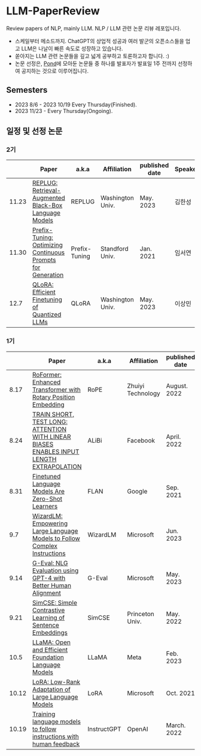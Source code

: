 # LLM-PaperReview
Review papers of NLP, mainly LLM.
NLP / LLM 관련 논문 리뷰 레포입니다.

- 스케일부터 메소드까지. ChatGPT의 상업적 성공과 여러 발군의 오픈소스들을 업고 LLM은 나날이 빠른 속도로 성장하고 있습니다.
- 쏟아지는 LLM 관련 논문들을 깊고 넓게 공부하고 토론하고자 합니다. :)
- 논문 선정은, [Pond](./Pond)에 모아둔 논문들 중 하나를 발표자가 발표일 1주 전까지 선정하여 공지하는 것으로 이루어집니다.

## Semesters
- 2023 8/6 - 2023 10/19 Every Thursday(Finished).
- 2023 11/23 - Every Thursday(Ongoing).

## 일정 및 선정 논문

### 2기
  | Paper | a.k.a | Affiliation | published date | Speaker | Youtube
-- | -- | -- | -- | -- | -- | -- 
11.23| [REPLUG: Retrieval-Augmented Black-Box Language Models](https://arxiv.org/abs/2301.12652) | REPLUG | Washington Univ. | May. 2023 | 김한성 | [LINK](https://youtu.be/fXnXH1gKHt4?feature=shared)
11.30| [Prefix-Tuning: Optimizing Continuous Prompts for Generation](https://arxiv.org/abs/2101.00190) | Prefix-Tuning | Standford Univ. | Jan. 2021 | 임서연 | [LINK](https://youtu.be/1yQ0FQQ1uI0?si=T9UC9ySqOTucgh3I)
12.7| [QLoRA: Efficient Finetuning of Quantized LLMs](https://arxiv.org/abs/2305.14314) | QLoRA | Washington Univ. | May. 2023 | 이상민 | [LINK](https://youtu.be/QSZwKGB5cPI)

### 1기
  | Paper | a.k.a | Affiliation | published date | Speaker | Youtube
-- | -- | -- | -- | -- | -- | -- 
8.17 | [RoFormer: Enhanced Transformer with Rotary Position Embedding](https://arxiv.org/abs/2104.09864) | RoPE | Zhuiyi Technology | August. 2022 | 천재원 | [LINK](https://youtu.be/GUo0CzILNis)
8.24 | [TRAIN SHORT, TEST LONG:<br>ATTENTION WITH LINEAR BIASES<br>ENABLES INPUT LENGTH EXTRAPOLATION](https://arxiv.org/abs/2108.12409)| ALiBi | Facebook | April. 2022 | 이주형 | [LINK](https://youtu.be/ZFWZr_32Szg)
8.31 | [Finetuned Language Models Are Zero-Shot Learners](https://arxiv.org/abs/2109.01652) | FLAN | Google | Sep. 2021 | 천소영 | [LINK](https://youtu.be/Ed7VN8y1Qpw)
9.7 | [WizardLM: Empowering Large Language Models to Follow Complex Instructions](https://arxiv.org/abs/2304.12244) | WizardLM | Microsoft | Jun. 2023 | 박경택 | [LINK](https://youtu.be/lExKDCEGwAo)
9.14 | [G-Eval: NLG Evaluation using GPT-4 with Better Human Alignment](https://arxiv.org/abs/2303.16634) | G-Eval | Microsoft | May. 2023 | 신혁준 | [LINK](https://youtu.be/21mY1rQfpT4)
9.21 | [SimCSE: Simple Contrastive Learning of Sentence Embeddings](https://arxiv.org/abs/2104.08821) | SimCSE | Princeton Univ. | May. 2022 | 김세형 | [LINK](https://youtu.be/3kjyMxDaYQo)
10.5 | [LLaMA: Open and Efficient Foundation Language Models](https://arxiv.org/abs/2302.13971) | LLaMA | Meta | Feb. 2023 | 김가영 | [LINK](https://youtu.be/s7SfAglnqpI)
10.12 | [LoRA: Low-Rank Adaptation of Large Language Models](https://arxiv.org/abs/2106.09685) | LoRA | Microsoft | Oct. 2021 | 신중현 | [LINK](https://youtu.be/xgfVVO2NZD0)
10.19 | [Training language models to follow instructions with human feedback](https://arxiv.org/abs/2203.02155) | InstructGPT | OpenAI | March. 2022 | 홍영훈 | [LINK](https://youtu.be/joQAlQYLVz4)
